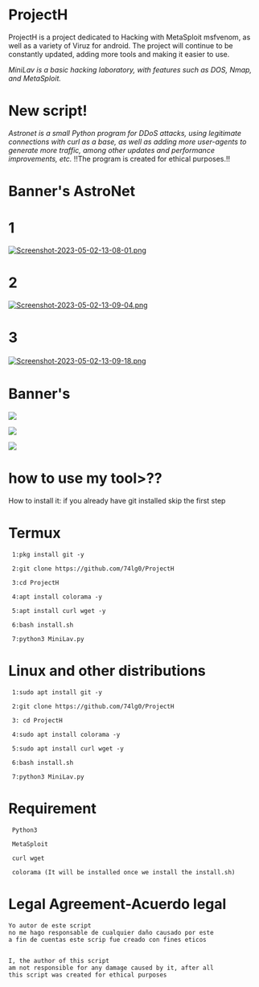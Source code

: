 # ProjectH
ProjectH is a project dedicated to Hacking with MetaSploit msfvenom, as well as a variety of Viruz for android. 
The project will continue to be constantly updated, adding more tools and making it easier to use.

*MiniLav is a basic hacking laboratory, with features such as DOS, Nmap, and MetaSploit.*
# New script!
*Astronet is a small Python program for DDoS attacks, using legitimate connections with curl as a base, as well as adding more user-agents to generate more traffic, among other updates and performance improvements, etc.*
!!The program is created for ethical purposes.!!
# Banner's AstroNet
# 1
[![Screenshot-2023-05-02-13-08-01.png](https://i.postimg.cc/3JqmrVvS/Screenshot-2023-05-02-13-08-01.png)](https://postimg.cc/56w6nPpL)
# 2
[![Screenshot-2023-05-02-13-09-04.png](https://i.postimg.cc/nLrLshfq/Screenshot-2023-05-02-13-09-04.png)](https://postimg.cc/7Cv4dD6L)
# 3
[![Screenshot-2023-05-02-13-09-18.png](https://i.postimg.cc/vZHYjZBC/Screenshot-2023-05-02-13-09-18.png)](https://postimg.cc/zV6YH5Tk)
ㅤㅤ

# Banner's
![](https://i.postimg.cc/NMBVm0dy/IMG-20221219-142031.jpg)

![](https://i.postimg.cc/ZqZjDMp2/IMG-20221219-142052.jpg)

![](https://i.postimg.cc/W1KqdFbn/IMG-20221219-142111.jpg)
# how to use my tool>??
How to install it: 
if you already have git installed skip the first step
 # Termux
     1:pkg install git -y
   
     2:git clone https://github.com/74lg0/ProjectH
     
     3:cd ProjectH
      
     4:apt install colorama -y 
     
     5:apt install curl wget -y
     
     6:bash install.sh
     
     7:python3 MiniLav.py
     
# Linux and other distributions
     1:sudo apt install git -y
     
     2:git clone https://github.com/74lg0/ProjectH
     
     3: cd ProjectH
     
     4:sudo apt install colorama -y
     
     5:sudo apt install curl wget -y
     
     6:bash install.sh
     
     7:python3 MiniLav.py
     
# Requirement
     
     Python3
     
     MetaSploit
     
     curl wget
     
     colorama (It will be installed once we install the install.sh)
     
     
# Legal Agreement-Acuerdo legal
    Yo autor de este script
    no me hago responsable de cualquier daño causado por este
    a fin de cuentas este scrip fue creado con fines eticos
    
    
    I, the author of this script
    am not responsible for any damage caused by it, after all 
    this script was created for ethical purposes
